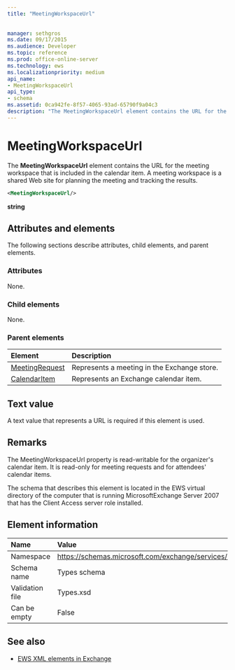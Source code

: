 ```yaml
---
title: "MeetingWorkspaceUrl"
 
 
manager: sethgros
ms.date: 09/17/2015
ms.audience: Developer
ms.topic: reference
ms.prod: office-online-server
ms.technology: ews
ms.localizationpriority: medium
api_name:
- MeetingWorkspaceUrl
api_type:
- schema
ms.assetid: 0ca942fe-8f57-4065-93ad-65790f9a04c3
description: "The MeetingWorkspaceUrl element contains the URL for the meeting workspace that is included in the calendar item. A meeting workspace is a shared Web site for planning the meeting and tracking the results."
---
```


# MeetingWorkspaceUrl

The **MeetingWorkspaceUrl** element contains the URL for the meeting workspace that is included in the calendar item. A meeting workspace is a shared Web site for planning the meeting and tracking the results. 
  
```xml
<MeetingWorkspaceUrl/>
```

 **string**
## Attributes and elements

The following sections describe attributes, child elements, and parent elements.
  
### Attributes

None.
  
### Child elements

None.
  
### Parent elements

|**Element**|**Description**|
|:-----|:-----|
|[MeetingRequest](meetingrequest.md) <br/> |Represents a meeting in the Exchange store.  <br/> |
|[CalendarItem](calendaritem.md) <br/> |Represents an Exchange calendar item.  <br/> |
   
## Text value

A text value that represents a URL is required if this element is used.
  
## Remarks

The MeetingWorkspaceUrl property is read-writable for the organizer's calendar item. It is read-only for meeting requests and for attendees' calendar items.
  
The schema that describes this element is located in the EWS virtual directory of the computer that is running MicrosoftExchange Server 2007 that has the Client Access server role installed.
  
## Element information

|**Name**|**Value**|
|:-----|:-----|
|Namespace  <br/> |https://schemas.microsoft.com/exchange/services/2006/types  <br/> |
|Schema name  <br/> |Types schema  <br/> |
|Validation file  <br/> |Types.xsd  <br/> |
|Can be empty  <br/> |False  <br/> |
   
## See also



- [EWS XML elements in Exchange](ews-xml-elements-in-exchange.md)


